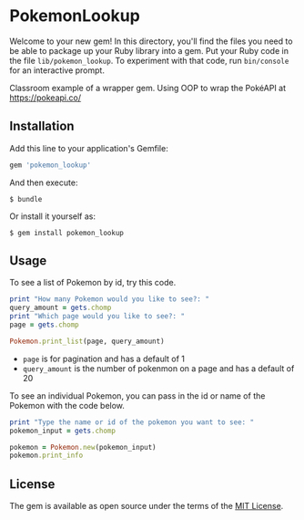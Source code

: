 # PokemonLookup

Welcome to your new gem! In this directory, you'll find the files you need to be able to package up your Ruby library into a gem. Put your Ruby code in the file `lib/pokemon_lookup`. To experiment with that code, run `bin/console` for an interactive prompt.

Classroom example of a wrapper gem. Using OOP to wrap the PokéAPI at https://pokeapi.co/

## Installation

Add this line to your application's Gemfile:

```ruby
gem 'pokemon_lookup'
```

And then execute:

    $ bundle

Or install it yourself as:

    $ gem install pokemon_lookup

## Usage

To see a list of Pokemon by id, try this code.

```ruby
print "How many Pokemon would you like to see?: "
query_amount = gets.chomp
print "Which page would you like to see?: "
page = gets.chomp

Pokemon.print_list(page, query_amount)
```
- `page` is for pagination and has a default of 1
- `query_amount` is the number of pokenmon on a page and has a default of 20

To see an individual Pokemon, you can pass in the id or name of the Pokemon with the code below.

```ruby
print "Type the name or id of the pokemon you want to see: "
pokemon_input = gets.chomp

pokemon = Pokemon.new(pokemon_input)
pokemon.print_info
```

## License

The gem is available as open source under the terms of the [MIT License](https://opensource.org/licenses/MIT).
